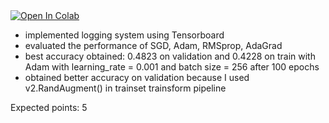 <a target="_blank" href="https://colab.research.google.com/github/Nick24-hub/Advanced-Topics-in-Neural-Networks-Template-2023/blob/main/Lab05/Solution/lab5_assignment.ipynb">
  <img src="https://colab.research.google.com/assets/colab-badge.svg" alt="Open In Colab"/>
</a>

- implemented logging system using Tensorboard
- evaluated the performance of SGD, Adam, RMSprop, AdaGrad
- best accuracy obtained: 0.4823 on validation and 0.4228 on train with Adam with learning_rate = 0.001 and batch size = 256 after 100 epochs
- obtained better accuracy on validation because I used v2.RandAugment() in trainset trainsform pipeline

Expected points: 5